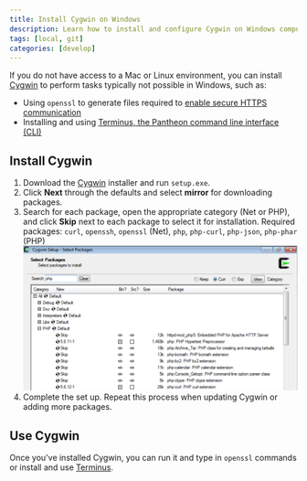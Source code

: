 ```yaml
---
title: Install Cygwin on Windows
description: Learn how to install and configure Cygwin on Windows computers for Pantheon sites.
tags: [local, git]
categories: [develop]
---
```

If you do not have access to a Mac or Linux environment, you can install [Cygwin](http://cygwin.com) to perform tasks typically not possible in Windows, such as:

* Using `openssl` to generate files required to [enable secure HTTPS communication](/docs/enable-https/)
* Installing and using [Terminus, the Pantheon command line interface (CLI)](https://github.com/pantheon-systems/cli)  

## Install Cygwin
1. Download the [Cygwin](http://cygwin.com/install.html) installer and run `setup.exe`.
2. Click **Next** through the defaults and select **mirror** for downloading packages.
3. Search for each package, open the appropriate category (Net or PHP), and click **Skip** next to each package to select it for installation. Required packages: `curl`, `openssh`, `openssl` (Net), `php`, `php-curl`, `php-json`, `php-phar` (PHP)
![Select openSSL package](/source/docs/assets/images/cygwin-select-packages.png)
4. Complete the set up. Repeat this process when updating Cygwin or adding more packages.

## Use Cygwin
Once you've installed Cygwin, you can run it and type in `openssl` commands or install and use [Terminus](/docs/terminus/).

